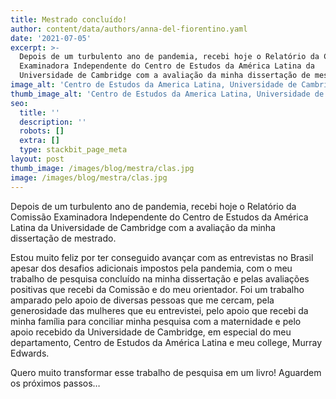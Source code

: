 ```yaml
---
title: Mestrado concluído!
author: content/data/authors/anna-del-fiorentino.yaml
date: '2021-07-05'
excerpt: >-
  Depois de um turbulento ano de pandemia, recebi hoje o Relatório da Comissão
  Examinadora Independente do Centro de Estudos da América Latina da
  Universidade de Cambridge com a avaliação da minha dissertação de mestrado.
image_alt: 'Centro de Estudos da America Latina, Universidade de Cambridge'
thumb_image_alt: 'Centro de Estudos da America Latina, Universidade de Cambridge'
seo:
  title: ''
  description: ''
  robots: []
  extra: []
  type: stackbit_page_meta
layout: post
thumb_image: /images/blog/mestra/clas.jpg
image: /images/blog/mestra/clas.jpg
---
```


Depois de um turbulento ano de pandemia, recebi hoje o Relatório da Comissão Examinadora Independente do Centro de Estudos da América Latina da Universidade de Cambridge com a avaliação da minha dissertação de mestrado.

Estou muito feliz por ter conseguido avançar com as entrevistas no Brasil apesar dos desafios adicionais impostos pela pandemia, com o meu trabalho de pesquisa concluído na minha dissertação e pelas avaliações positivas que recebi da Comissão e do meu orientador. Foi um trabalho amparado pelo apoio de diversas pessoas que me cercam, pela generosidade das mulheres que eu entrevistei, pelo apoio que recebi da minha família para conciliar minha pesquisa com a maternidade e pelo apoio recebido da Universidade de Cambridge, em especial do meu departamento, Centro de Estudos da América Latina e meu college, Murray Edwards.

Quero muito transformar esse trabalho de pesquisa em um livro! Aguardem os próximos passos…